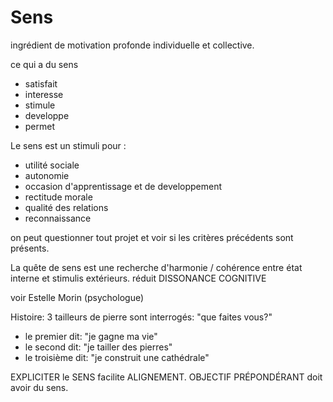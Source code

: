 # Sens

ingrédient de motivation profonde individuelle et collective.

ce qui a du sens
- satisfait
- interesse
- stimule
- developpe
- permet

Le sens est un stimuli pour :
- utilité sociale
- autonomie
- occasion d'apprentissage et de developpement
- rectitude morale
- qualité des relations
- reconnaissance 

on peut questionner tout projet et voir si les critères précédents sont présents.

La quête de sens est une recherche d'harmonie / cohérence entre état interne et stimulis extérieurs. réduit DISSONANCE COGNITIVE

voir Estelle Morin (psychologue)

Histoire: 3 tailleurs de pierre sont interrogés: "que faites vous?"
- le premier dit: "je gagne ma vie"
- le second dit: "je tailler des pierres"
- le troisième dit: "je construit une cathédrale"

EXPLICITER le SENS facilite ALIGNEMENT. OBJECTIF PRÉPONDÉRANT doit avoir du sens.
